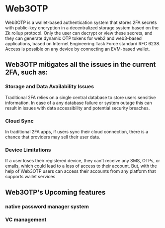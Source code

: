 # Web3OTP 

Web3OTP is a wallet-based authentication system that stores 2FA secrets with public-key encryption in a decentralized storage system based on the Zk rollup protocol. Only the user can decrypt or view these secrets, and they can generate dynamic OTP tokens for web2 and web3-based applications, based on Internet Engineering Task Force standard RFC 6238. Access is possible on any device by connecting an EVM-based wallet.


## Web3OTP mitigates all the issues in the current 2FA, such as:

### Storage and Data Availability Issues
Traditional 2FA relies on a single central database to store users sensitive information. In case of a any database failure or system outage this can result in issues with data accessibility and potential security breaches.

### Cloud Sync
In traditional 2FA apps, if users sync their cloud connection, there is a chance that providers may sell their user data.

### Device Limitations 
If a user loses their registered device, they can't receive any SMS, OTPs, or emails, which could lead to a loss of access to their account. But, with the help of Web3OTP users can access their accounts from any platform that supports wallet services

## Web3OTP's Upcoming features

### native password manager system
### VC management 


